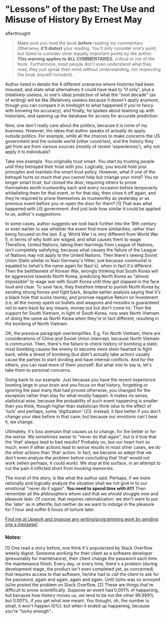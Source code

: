 # "Lessons" of the past: The Use and Misuse of History By Ernest May
afterthought

> Make sure you read the book **before** reading my commentary. Otherwise, **it'll distort** your reading. You'll only consider one's point, but failed to consider other equally important points by the author. **This warning applies to ALL COMMENTARIES**, critical or not of the book. Furthermore, most people don't even understand what they read, they just speak their mind without understanding, nor _respecting_ the book (myself included). 

Author listed in details the 4 different scenarios where histories had been misused, and state what alternatives it could have lead to "if only", plus a (relatively useless, in one's idea) prediction of what the "next decade" (as of writing) will be like (Relatively useless because it doesn't apply anymore, though you can compare it in hindsight to what happened if you're fancy with knowing his accuracy), and finally, he spokes about teaming up with historians, and opening up the database for access for accurate prediction. 

Now, one don't really care about the politics, because it is none of my business. However, the ideas that author speaks of actually do apply outside politics. For example, while all the choices to make concerns the US government and the outside world (other countries), and the history they get from are from various sources (mostly of recent 'experiences'), why not apply it to individuals? 

Take one example. You originally trust smart. You start by trusting people _until_ they betrayed their trust with you. Logically, you would hold your principles and maintain the smart trust policy. However, what if one of the betrayal hurts so much that you cannot help but change your mind? You no longer smart trust, but closed the door, requiring others to prove themselves worth trustworthy each and every occasion before temporarily whitelisting them for that event, or for that day, then close it off again, and they're required to prove themselves as trustworthy as yesterday or as previous event before you re-open the door for them? [1] That was what happened with US government. And just look how similar it could be applied to us, author's suggestions. 

In some cases, author suggests we look back further into the 19th century or even earlier to see whether the event find more similarities, rather than being focused on the last. E.g. World War I is very different from World War II, in terms of why both are waged, and what causes them to wage. Therefore, United Nations, taking their learnings from League of Nations, isn't completely satisfying; because what causes the failure of the League of Nations may not apply to the United Nations. Then there's seeing Soviet Union Stalin similar to Nazi Germany's Hitler, just because communist is equated to (what's the name again for Nazi's), when in fact it's different. Then the belittlement of Korean War, wrongly thinking that South Korea will be aggressive towards North Korea, predicting North Korea as "almost impossible" to wage war with South Korea until they got slapped in the face loud and clear. To save face, they therefore intend to punish North Korea by sending strong forces and fight back, despite earlier analysis saying that it's a black hole that sucks money, and promise negative Return on Investment (i.e. all the money spent on bullets and weapons and missiles is guaranteed not to earn back by any means, money out but don't come in). Then the support for South Vietnam, in light of South Korea, now sees North Vietnam of doing the same as North Korea when they're in fact different, resulting in the bombing of North Vietnam. 

OK, the previous paragraph oversimplifies. E.g. For North Vietnam, there are considerations of China and Soviet Union intercept, because North Vietnam is communist. Then, there's the failure to check history of bombing a state: most bombing causes the enemy to become more steel-hearted to fight back, while a _threat_ of bombing (but didn't actually take action) usually cause the parties to start dividing and have internal conflicts. And for the others, you can read more of them yourself. But what one to say is, let's take them to personal concerns. 

Going back to our example. Just because you have the recent experience looming large in your brain and you focus on that history, forgetting or ignoring the past many that had proved otherwise, you changed for the exception rather than stay for what mostly happen. It makes no sense, statistical wise, because the probability of such event happening is smaller than you think, though higher than statistician think (due to the effect of 'luck' and perhaps, some 'digitization' [2]). Instead, it fare better if you don't change your idea before in that case; but because our emotions can't bear it, we change. 

Ultimately, it's loss aversion that causes us to change, for the better or for the worse. We sometimes swear to "never do that again", but is it true that the 'that' always lead to bad results? Probably no, but our heart hurt so much, even if other actions lead to worse results in most other cases, we do the other actions than 'that' action. In fact, we became so adept that we don't even analyze the problem before concluding that 'that' would not work (when perhaps, it could work). We stop at the surface, in an attempt to cut the pain it inflicted short from invoking memories. 

The moral of the story, is like what the author said. Perhaps, if we more rationally and logically analyze the situation shall we not give in to our emotional "never do it again". **You need to spend time with it!!!** Then remember all the philosophers whom said that we should struggle now and pleasure later. Of course, that requires rationalization: we don't want to put the 'later' as in afterlife; but neither do we want to indulge in the pleasure for 1 hour and suffer 6 hours of torture later. 

[Find me at Upwork and propose any writing/programming work by sending one a message!](https://www.upwork.com/freelancers/~011a1c60f09fff5f90?mp_source=share). 

### Notes: 
[1] One read a story before, one think it's popularized by Stack Overflow weekly digest. Someone working for their client as a software developer (presumably for maintenance), their client change the password each time the maintenance finish. Every day, or every time, there's a problem (during development stage, the product isn't even completed yet, as concerned) that requires access to that software, he/she had to call the client to ask for the password, again and again, again and again. Until (s)he was so annoyed (s)he posted the problem on Stack Overflow. 
[2] These are things that're difficult to prove scientifically. Suppose an event had 0.001% of happening, but because how history moves us, we tend to be not the other 99.999% but 0.001%, if you get what one meant. You thought, oh, the number is small, it won't happen (0%); but when it ended up happening, because you're "lucky enough"...